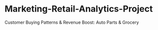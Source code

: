 # Marketing-Retail-Analytics-Project
Customer Buying Patterns &amp; Revenue Boost: Auto Parts &amp; Grocery
